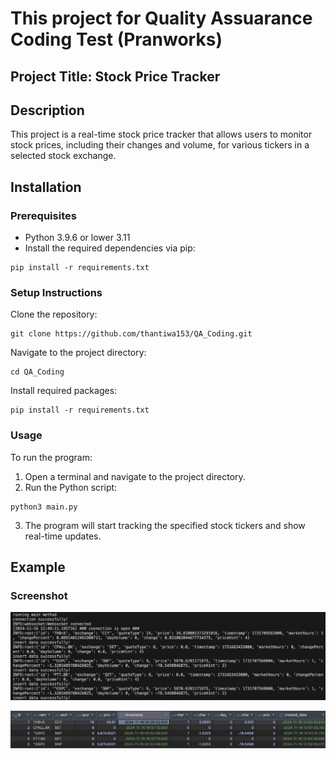 # This project for Quality Assuarance Coding Test (Pranworks)

## Project Title: Stock Price Tracker

## Description
This project is a real-time stock price tracker that allows users to monitor stock prices, including their changes and volume, for various tickers in a selected stock exchange.

## Installation

### Prerequisites
- Python 3.9.6 or lower 3.11
- Install the required dependencies via pip:

```
pip install -r requirements.txt
```

### Setup Instructions

Clone the repository:
```
git clone https://github.com/thantiwa153/QA_Coding.git
```
Navigate to the project directory:
```
cd QA_Coding
```
Install required packages:
```
pip install -r requirements.txt
```

### Usage
To run the program:

1. Open a terminal and navigate to the project directory.
2. Run the Python script:
```
python3 main.py
```
3. The program will start tracking the specified stock tickers and show real-time updates.

## Example

### Screenshot
![Coding Screenshot](./images/ticker_coding.png)

![Database Screenshot](./images/tick_prices_db.png)
